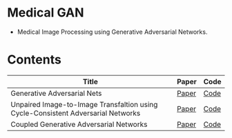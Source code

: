 # Medical GAN

* Medical Image Processing using Generative Adversarial Networks.

# Contents

| Title                                                        | Paper           | Code            |
| ------------------------------------------------------------ | --------------- | --------------- |
| Generative Adversarial Nets | [Paper](https://arxiv.org/abs/1406.2661) | [Code](code/1_GAN)     |
| Unpaired Image-to-Image Transfaltion using Cycle-Consistent Adversarial Networks| [Paper](https://arxiv.org/abs/1703.10593) |[Code](code/5_CycleGAN)   |
| Coupled Generative Adversarial Networks | [Paper](https://arxiv.org/abs/1606.07536) | [Code]()     |
